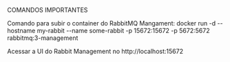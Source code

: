 COMANDOS IMPORTANTES

Comando para subir o container do RabbitMQ Mangament: docker run -d --hostname my-rabbit --name some-rabbit -p 15672:15672 -p 5672:5672 rabbitmq:3-management

Acessar a UI do Rabbit Management no http://localhost:15672
